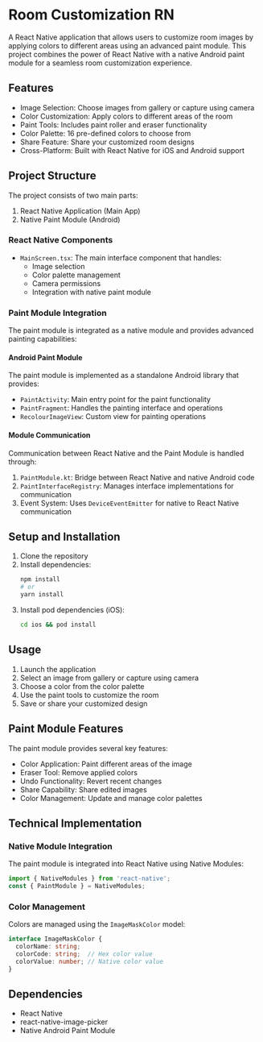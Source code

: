 # Room Customization RN

A React Native application that allows users to customize room images by applying colors to different areas using an advanced paint module. This project combines the power of React Native with a native Android paint module for a seamless room customization experience.

## Features

- Image Selection: Choose images from gallery or capture using camera
- Color Customization: Apply colors to different areas of the room
- Paint Tools: Includes paint roller and eraser functionality
- Color Palette: 16 pre-defined colors to choose from
- Share Feature: Share your customized room designs
- Cross-Platform: Built with React Native for iOS and Android support

## Project Structure

The project consists of two main parts:

1. React Native Application (Main App)
2. Native Paint Module (Android)

### React Native Components

- `MainScreen.tsx`: The main interface component that handles:
  - Image selection
  - Color palette management
  - Camera permissions
  - Integration with native paint module

### Paint Module Integration

The paint module is integrated as a native module and provides advanced painting capabilities:

#### Android Paint Module

The paint module is implemented as a standalone Android library that provides:

- `PaintActivity`: Main entry point for the paint functionality
- `PaintFragment`: Handles the painting interface and operations
- `RecolourImageView`: Custom view for painting operations

#### Module Communication

Communication between React Native and the Paint Module is handled through:

1. `PaintModule.kt`: Bridge between React Native and native Android code
2. `PaintInterfaceRegistry`: Manages interface implementations for communication
3. Event System: Uses `DeviceEventEmitter` for native to React Native communication

## Setup and Installation

1. Clone the repository
2. Install dependencies:
   ```bash
   npm install
   # or
   yarn install
   ```
3. Install pod dependencies (iOS):
   ```bash
   cd ios && pod install
   ```

## Usage

1. Launch the application
2. Select an image from gallery or capture using camera
3. Choose a color from the color palette
4. Use the paint tools to customize the room
5. Save or share your customized design

## Paint Module Features

The paint module provides several key features:

- Color Application: Paint different areas of the image
- Eraser Tool: Remove applied colors
- Undo Functionality: Revert recent changes
- Share Capability: Share edited images
- Color Management: Update and manage color palettes

## Technical Implementation

### Native Module Integration

The paint module is integrated into React Native using Native Modules:

```typescript
import { NativeModules } from 'react-native';
const { PaintModule } = NativeModules;
```

### Color Management

Colors are managed using the `ImageMaskColor` model:
```typescript
interface ImageMaskColor {
  colorName: string;
  colorCode: string;  // Hex color value
  colorValue: number; // Native color value
}
```

## Dependencies

- React Native
- react-native-image-picker
- Native Android Paint Module
